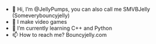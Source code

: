 - 👋 Hi, I’m @JellyPumps, you can also call me SMVBJelly (Someverybouncyjelly)
- 👀 I make video games
- 🌱 I’m currently learning C++ and Python
- 📫 How to reach me? Bouncyjelly.com

<!---
JellyPumps/JellyPumps is a ✨ special ✨ repository because its `README.md` (this file) appears on your GitHub profile.
You can click the Preview link to take a look at your changes.
--->
